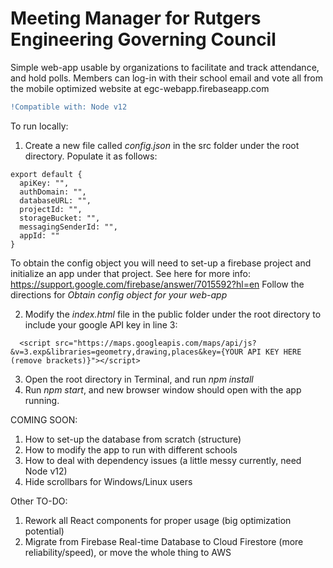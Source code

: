 # Meeting Manager for Rutgers Engineering Governing Council
Simple web-app usable by organizations to facilitate and track attendance, and hold polls. Members can log-in with their school email and vote all from the mobile optimized website at egc-webapp.firebaseapp.com
```diff
!Compatible with: Node v12
```
To run locally:
1. Create a new file called *config.json* in the src folder under the root directory. Populate it as follows:
```
export default {
  apiKey: "",
  authDomain: "",
  databaseURL: "",
  projectId: "",
  storageBucket: "",
  messagingSenderId: "",
  appId: ""
}
```
 To obtain the config object you will need to set-up a firebase project and initialize an app under that project.
 See here for more info: https://support.google.com/firebase/answer/7015592?hl=en
 Follow the directions for *Obtain config object for your web-app*

2. Modify the *index.html* file in the public folder under the root directory to include your google API key in line 3:
```
  <script src="https://maps.googleapis.com/maps/api/js?&v=3.exp&libraries=geometry,drawing,places&key={YOUR API KEY HERE (remove brackets)}"></script>
```

3. Open the root directory in Terminal, and run *npm install*
4. Run *npm start*, and new browser window should open with the app running.

COMING SOON:
1. How to set-up the database from scratch (structure)
2. How to modify the app to run with different schools
3. How to deal with dependency issues (a little messy currently, need Node v12)
4. Hide scrollbars for Windows/Linux users

Other TO-DO:
1. Rework all React components for proper usage (big optimization potential)
2. Migrate from Firebase Real-time Database to Cloud Firestore (more reliability/speed), or move the whole thing to AWS
